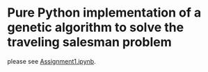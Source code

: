 # Pure Python implementation of a genetic algorithm to solve the traveling salesman problem
please see [Assignment1.ipynb](src/Assignment1.ipynb).
